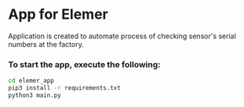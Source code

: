 # App for Elemer
Application is created to automate process of checking sensor's 
serial numbers at the factory.
### To start the app, execute the following:
```cmd
cd elemer_app
pip3 install -r requirements.txt
python3 main.py
```
